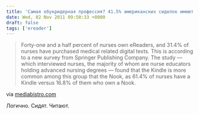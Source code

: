 ```yaml
---
title: 'Самая обукридерная профессия? 41.5% американских сиделок имеют читалки'
date: Wed, 02 Nov 2011 09:50:33 +0000
draft: false
tags: ['ereader']
---
```


> Forty-one and a half percent of nurses own eReaders, and 31.4% of nurses have purchased medical related digital texts. This is according to a new survey from Springer Publishing Company. The study — which interviewed nurses, the majority of whom are nurse educators holding advanced nursing degrees — found that the Kindle is more common among this group that the Nook, as 61.4% of nurses have a Kindle versus 16.8% of them who own a Nook.

via [mediabistro.com](http://www.mediabistro.com/ebooknewser/41-5-of-nurses-own-an-ereader_b17254)

Логично. Сидят. Читают.